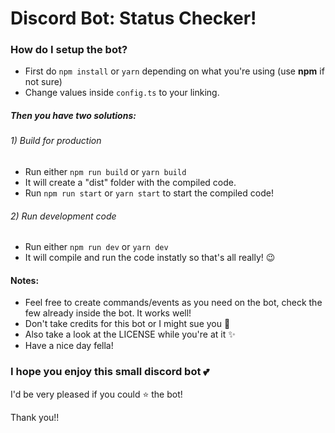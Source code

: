 # Discord Bot: Status Checker!

### How do I setup the bot?

- First do `npm install` or `yarn` depending on what you're using (use **npm** if not sure)
- Change values inside `config.ts` to your linking.

##### Then you have two solutions:

###### 1) Build for production

- Run either `npm run build` or `yarn build`
- It will create a "dist" folder with the compiled code.
- Run `npm run start` or `yarn start` to start the compiled code!

###### 2) Run development code

- Run either `npm run dev` or `yarn dev`
- It will compile and run the code instatly so that's all really! 😉

#### Notes:

- Feel free to create commands/events as you need on the bot, check the few already inside the bot. It works well!
- Don't take credits for this bot or I might sue you 👀
- Also take a look at the LICENSE while you're at it ✨
- Have a nice day fella!

### I hope you enjoy this small discord bot 💕

I'd be very pleased if you could ⭐ the bot!

Thank you!!

